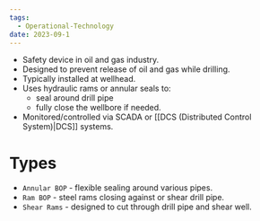 ```yaml
---
tags:
  - Operational-Technology
date: 2023-09-1
---
```

- Safety device in oil and gas industry.
- Designed to prevent release of oil and gas while drilling.
- Typically installed at wellhead.
- Uses hydraulic rams or annular seals to:
	- seal around drill pipe
	- fully close the wellbore if needed.
- Monitored/controlled via SCADA or [[DCS (Distributed Control System)|DCS]] systems.
# Types

- `Annular BOP` - flexible sealing around various pipes.
- `Ram BOP` - steel rams closing against or shear drill pipe.
- `Shear Rams` - designed to cut through drill pipe and shear well.


